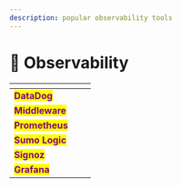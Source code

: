 ```yaml
---
description: popular observability tools
---
```


# 🔭 Observability

<table data-view="cards"><thead><tr><th></th><th></th><th></th></tr></thead><tbody><tr><td><mark style="color:purple;"><strong>DataDog</strong></mark></td><td></td><td></td></tr><tr><td><mark style="color:purple;"><strong>Middleware</strong></mark></td><td></td><td></td></tr><tr><td><mark style="color:purple;"><strong>Prometheus</strong></mark></td><td></td><td></td></tr><tr><td><mark style="color:purple;"><strong>Sumo Logic</strong></mark></td><td></td><td></td></tr><tr><td><mark style="color:purple;"><strong>Signoz</strong></mark> </td><td></td><td></td></tr><tr><td><mark style="color:purple;"><strong>Grafana</strong></mark></td><td></td><td></td></tr></tbody></table>

